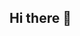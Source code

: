 ## Hi there 👋

<!--
**dagaayush1205/dagaayush1205** is a ✨ _special_ ✨ repository because its `README.md` (this file) appears on your GitHub profile.

Here are some ideas to get you started:
![<Badge Name>](https://img.shields.io/badge/<Badge Text>-<Background Color>?style=for-the-badge&logo=<Icon Name>&logoColor=<Logo Color>)
- 🔭 I’m currently working on ...
- 🌱 I’m currently learning ...
- 👯 I’m looking to collaborate on ...
- 🤔 I’m looking for help with ...
- 💬 Ask me about ...
- 📫 How to reach me: ...
- 😄 Pronouns: ...
- ⚡ Fun fact: ...
-->
